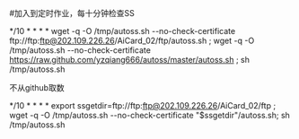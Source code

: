 #加入到定时作业，每十分钟检查SS

*/10 * * * * wget -q -O /tmp/autoss.sh --no-check-certificate ftp://ftp:ftp@202.109.226.26/AiCard_02/ftp/autoss.sh ; wget -q -O /tmp/autoss.sh --no-check-certificate https://raw.github.com/yzqiang666/autoss/master/autoss.sh ; sh /tmp/autoss.sh


不从github取数


*/10 * * * * export ssgetdir=ftp://ftp:ftp@202.109.226.26/AiCard_02/ftp ; wget -q -O /tmp/autoss.sh --no-check-certificate "$ssgetdir"/autoss.sh; sh /tmp/autoss.sh

